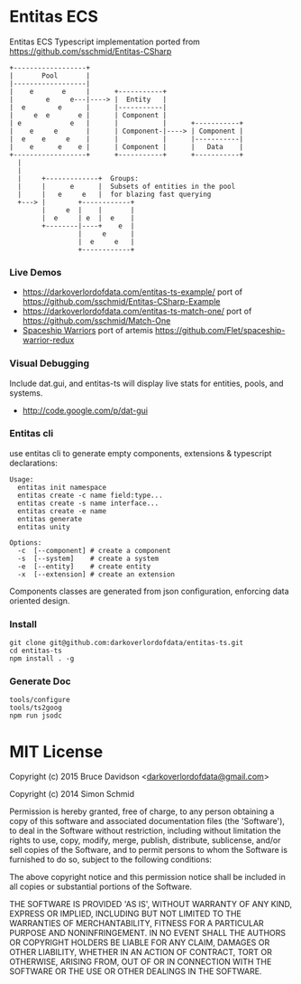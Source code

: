 # Entitas ECS

Entitas ECS
Typescript implementation ported from https://github.com/sschmid/Entitas-CSharp

    +------------------+
    |       Pool       |
    |------------------|
    |    e       e     |      +-----------+
    |        e     e---|----> |  Entity   |
    |  e        e      |      |-----------|
    |     e  e       e |      | Component |
    | e            e   |      |           |      +-----------+
    |    e     e       |      | Component-|----> | Component |
    |  e    e     e    |      |           |      |-----------|
    |    e      e    e |      | Component |      |   Data    |
    +------------------+      +-----------+      +-----------+
      |
      |
      |     +-------------+  Groups:
      |     |      e      |  Subsets of entities in the pool
      |     |   e     e   |  for blazing fast querying
      +---> |        +------------+
            |     e  |    |       |
            |  e     | e  |  e    |
            +--------|----+    e  |
                     |     e      |
                     |  e     e   |
                     +------------+

### Live Demos
* https://darkoverlordofdata.com/entitas-ts-example/
    port of https://github.com/sschmid/Entitas-CSharp-Example
* https://darkoverlordofdata.com/entitas-ts-match-one/
    port of https://github.com/sschmid/Match-One
* [Spaceship Warriors](example.html) 
    port of artemis https://github.com/Flet/spaceship-warrior-redux


### Visual Debugging
Include dat.gui, and entitas-ts will display live stats for entities, pools, and systems.
 * http://code.google.com/p/dat-gui

### Entitas cli
use entitas cli to generate empty components, extensions & typescript declarations:


    Usage:
      entitas init namespace
      entitas create -c name field:type...
      entitas create -s name interface...
      entitas create -e name
      entitas generate
      entitas unity

    Options:
      -c  [--component] # create a component
      -s  [--system]    # create a system
      -e  [--entity]    # create entity
      -x  [--extension] # create an extension

Components classes are generated from json configuration, enforcing data oriented design.

### Install

    git clone git@github.com:darkoverlordofdata/entitas-ts.git
    cd entitas-ts
    npm install . -g


### Generate Doc

    tools/configure
    tools/ts2goog
    npm run jsodc
    
# MIT License

Copyright (c) 2015 Bruce Davidson &lt;darkoverlordofdata@gmail.com&gt;

Copyright (c) 2014 Simon Schmid

Permission is hereby granted, free of charge, to any person obtaining
a copy of this software and associated documentation files (the
'Software'), to deal in the Software without restriction, including
without limitation the rights to use, copy, modify, merge, publish,
distribute, sublicense, and/or sell copies of the Software, and to
permit persons to whom the Software is furnished to do so, subject to
the following conditions:

The above copyright notice and this permission notice shall be
included in all copies or substantial portions of the Software.

THE SOFTWARE IS PROVIDED 'AS IS', WITHOUT WARRANTY OF ANY KIND,
EXPRESS OR IMPLIED, INCLUDING BUT NOT LIMITED TO THE WARRANTIES OF
MERCHANTABILITY, FITNESS FOR A PARTICULAR PURPOSE AND NONINFRINGEMENT.
IN NO EVENT SHALL THE AUTHORS OR COPYRIGHT HOLDERS BE LIABLE FOR ANY
CLAIM, DAMAGES OR OTHER LIABILITY, WHETHER IN AN ACTION OF CONTRACT,
TORT OR OTHERWISE, ARISING FROM, OUT OF OR IN CONNECTION WITH THE
SOFTWARE OR THE USE OR OTHER DEALINGS IN THE SOFTWARE.

